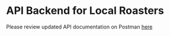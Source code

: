 # API Backend for Local Roasters

Please review updated API documentation on Postman [here](https://documenter.getpostman.com/view/7764095/SVtYRm5B?version=latest)
